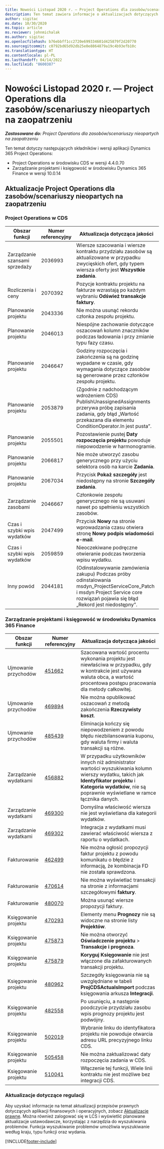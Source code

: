 ```yaml
---
title: Nowości Listopad 2020 r. — Project Operations dla zasobów/scenariuszy nieopartych na zaopatrzeniu
description: Ten temat zawiera informacje o aktualizacjach dotyczących jakości dostępnych w wersji Project Operations z listopada 2020 r. w scenariuszach dotyczących zasobów/braku zapasów.
author: sigitac
ms.date: 10/30/2020
ms.topic: article
ms.reviewer: johnmichalak
ms.author: sigitac
ms.openlocfilehash: b76ebbff1cc2720e699334601d425879f2d20770
ms.sourcegitcommit: c0792bd65d92db25e0e8864879a19c4b93efb10c
ms.translationtype: HT
ms.contentlocale: pl-PL
ms.lasthandoff: 04/14/2022
ms.locfileid: "8600387"
---
```

# <a name="whats-new-november-2020---project-operations-for-resourcenon-stocked-based-scenarios"></a>Nowości Listopad 2020 r. — Project Operations dla zasobów/scenariuszy nieopartych na zaopatrzeniu

_**Zastosowane do:** Project Operations dla zasobów/scenariuszy nieopartych na zaopatrzeniu_

Ten temat dotyczy następujących składników i wersji aplikacji Dynamics 365 Project Operations:

- Project Operations w środowisku CDS w wersji 4.4.0.70
- Zarządzanie projektami i księgowość w środowisku Dynamics 365 Finance w wersji 10.0.14

## <a name="updates-to-project-operations-for-resource-non-stocked-based-scenarios"></a>Aktualizacje Project Operations dla zasobów/scenariuszy nieopartych na zaopatrzeniu

### <a name="project-operations-on-cds"></a>Project Operations w CDS

| Obszar funkcji                 | Numer referencyjny | Aktualizacja dotycząca jakości                                                                                                                                                                    |
|------------------------------|------------------|-----------------------------------------------------------------------------------------------------------------------------------------------------------------------------------|
|   Zarządzanie szansami sprzedaży       | 2036993          | Wiersze szacowania i wiersze kontraktu przydziału zasobów są aktualizowane w przypadku zwycięskich ofert, gdy typem wiersza oferty jest **Wszystkie zadania**.                                                 |
| Rozliczenia i ceny          | 2070392          | Pozycje kontraktu projektu na fakturze wzrastają po każdym wybraniu **Odśwież transakcje faktury**.                                                                         |
| Planowanie projektu             | 2043336          | Nie można usunąć rekordu członka   zespołu projektu.                                                                                                                                  |
| Planowanie projektu             | 2046013          | Niespójne zachowanie dotyczące oszacowań kolumn znaczników podczas ładowania i przy zmianie typu fazy czasu.                                                                                   |
| Planowanie projektu             | 2046647          | Godziny rozpoczęcia i zakończenia są na godzinę wypadane w czasie, gdy wymagania dotyczące zasobów są generowane przez członków zespołu projektu.                                                                      |
| Planowanie projektu             | 2053879          | (Zgodnie z nadchodzącym wdrożeniem CDS) PublishUnassignedAssignments przerywa próbę zapisania zadania, gdy błąd „Wartość przekazana dla elementu ConditionOperator.In jest pusta”.                       |
| Planowanie projektu             | 2055501          | Pozostawienie pustej **Daty rozpoczęcia projektu** powoduje niepowodzenie w harmonogramie.                                                                                                      |
| Planowanie projektu             | 2066817          | Nie może utworzyć zasobu generycznego przy użyciu selektora osób na karcie **Zadania**.                                                                                                   |
| Planowanie projektu             | 2067034          | Przycisk **Pokaż szczegóły** jest niedostępny na stronie **Szczegóły zadania**.                                                                                                       |
| Zarządzanie zasobami          | 2046667          | Członkowie zespołu generycznego nie są usuwani nawet po spełnieniu wszystkich zasobów.                                                                                                    |
| Czas i szybki wpis wydatków | 2047499          | Przycisk **Nowy** na stronie wprowadzania czasu otwiera stronę **Nowy podpis wiadomości e-mail**.                                                                                               |
| Czas i szybki wpis wydatków | 2059859          | Nieoczekiwane podręczne otwieranie podczas tworzenia wpisu wydatku.                                                                                                                         |
| Inny powód                        | 2044181          | (Odinstalowywanie zamówienia zakupu) Podczas próby odinstalowania msdyn_ProjectServiceCore_Patch i msdyn Project Service core rozwiązań pojawia się błąd „Rekord jest niedostępny”.  |

### <a name="project-management-and-accounting-in-dynamics-365-finance"></a>Zarządzanie projektami i księgowość w środowisku Dynamics 365 Finance

| Obszar funkcji        | Numer referencyjny | Aktualizacja dotycząca jakości                                                                                                                                                            |
|---------------------|------------------|---------------------------------------------------------------------------------------------------------------------------------------------------------------------------|
| Ujmowanie przychodów | [451662](https://fix.lcs.dynamics.com/Issue/Details/?bugId=451662)           | Szacowana wartość procentu wykonania projektu jest niewłaściwa w przypadku, gdy w kontrakcie jest używana waluta obca, a wartość procentowa postępu pracowania dla metody całkowitej.                     |
| Ujmowanie przychodów | [469894](https://fix.lcs.dynamics.com/Issue/Details/?bugId=469894)           | Nie można opublikować oszacowań z metodą zakończenia **Rzeczywisty koszt**.                                                                                                    |
| Ujmowanie przychodów | [485439](https://fix.lcs.dynamics.com/Issue/Details/?bugId=485439)           | Eliminacja kończy się niepowodzeniem z powodu błędu niezbilansowania kuponu, gdy waluta firmy i waluta transakcji są różne.                                              |
| Zarządzanie wydatkami  | [456882](https://fix.lcs.dynamics.com/Issue/Details/?bugId=456822)           | W przypadku użytkowników innych niż administrator wartości wyszukiwania kolumn wierszy wydatku, takich jak **Identyfikator projektu** i **Kategoria wydatków**, nie są poprawnie wyświetlane w ramce łącznika danych. |
| Zarządzanie wydatkami  | [469300](https://fix.lcs.dynamics.com/Issue/Details/?bugId=469300)           | Domyślna właściwość wiersza nie jest wyświetlana dla kategorii wydatków.                                                                                                         |
| Zarządzanie wydatkami  | [469302](https://fix.lcs.dynamics.com/Issue/Details/?bugId=469302)           | Integracja z wydatkami musi zawierać właściwość wiersza z raportu o wydatkach.                                                                                             |
| Fakturowanie           | [462499](https://fix.lcs.dynamics.com/Issue/Details/?bugId=462499)           | Nie można ogłosić propozycji faktur projektu z powodu komunikatu o błędzie z informacją, że kombinacja FD nie została sprawdzona.                                                    |
| Fakturowanie           | [470614](https://fix.lcs.dynamics.com/Issue/Details/?bugId=470614)           | Nie można wyświetlać transakcji na stronie z informacjami szczegółowymi **faktury**.                                                                                                              |
| Fakturowanie           | [480070](https://fix.lcs.dynamics.com/Issue/Details/?bugId=480070)           | Można usunąć wiersze propozycji faktury.                                                                                                                                  |
| Księgowanie projektu  | [470293](https://fix.lcs.dynamics.com/Issue/Details/?bugId=470293)           | Elementy menu **Prognozy** nie są widoczne na stronie listy **Projektów**.                                                                                                   |
| Księgowanie projektu  | [475873](https://fix.lcs.dynamics.com/Issue/Details/?bugId=475873)           | Nie można otworzyć **Oświadczenie projektu**   > **Transakcje i prognoza**.                                                                                                       |
| Księgowanie projektu  | [475879](https://fix.lcs.dynamics.com/Issue/Details/?bugId=475879)           | **Koryguj Księgowanie** nie jest włączone dla zafakturowanych transakcji projektu.                                                                                                  |
| Księgowanie projektu  | [480962](https://fix.lcs.dynamics.com/Issue/Details/?bugId=480962)           | Szczegóły księgowania nie są uwzględniane w tabeli **ProjCDSActualsImport** podczas księgowania arkusza **Integracji**.                                                  |
| Księgowanie projektu  | [482558](https://fix.lcs.dynamics.com/Issue/Details/?bugId=482558)           | Po usunięciu, a następnie poodczycie przydziału zasobu wpis prognozy projektu jest podwójny.                                                                            |
| Księgowanie projektu  | [502019](https://fix.lcs.dynamics.com/Issue/Details/?bugId=502019)           | Wybranie linku do identyfikatora projektu nie powoduje otwarcia adresu URL precyzyjnego linku CDS.                                                                                                         |
| Księgowanie projektu  | [505458](https://fix.lcs.dynamics.com/Issue/Details/?bugId=505458)           | Nie można zaktualizować daty rozpoczęcia zadania w CDS.                                                                                                                           |
| Księgowanie projektu  | [510041](https://fix.lcs.dynamics.com/Issue/Details/?bugId=510041)           | Włączenie tej funkcji, Wiele linii kontraktu nie jest możliwe bez integracji CDS.                                                                                   |

### <a name="regulatory-updates"></a>Aktualizacje dotyczące regulacji
Aby uzyskać informacje na temat aktualizacji przepisów prawnych dotyczących aplikacji finansowych i operacyjnych, zobacz [Aktualizacje prawne](/dynamics365/finance/localizations/regulatory-updates). Można również zalogować się w LCS i wyświetlić planowane aktualizacje ustawodawcze, korzystając z narzędzia do wyszukiwania problemów. Funkcja wyszukiwanie problemów umożliwia wyszukiwanie według kraju, typu funkcji oraz wydania.


[!INCLUDE[footer-include](../includes/footer-banner.md)]